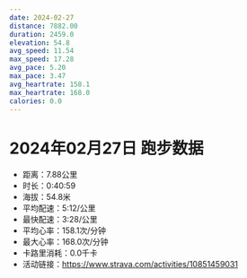 ```yaml
---
date: 2024-02-27
distance: 7882.00
duration: 2459.0
elevation: 54.8
avg_speed: 11.54
max_speed: 17.28
avg_pace: 5.20
max_pace: 3.47
avg_heartrate: 158.1
max_heartrate: 168.0
calories: 0.0
---
```


# 2024年02月27日 跑步数据

- 距离：7.88公里
- 时长：0:40:59
- 海拔：54.8米
- 平均配速：5:12/公里
- 最快配速：3:28/公里
- 平均心率：158.1次/分钟
- 最大心率：168.0次/分钟
- 卡路里消耗：0.0千卡
- 活动链接：https://www.strava.com/activities/10851459031
